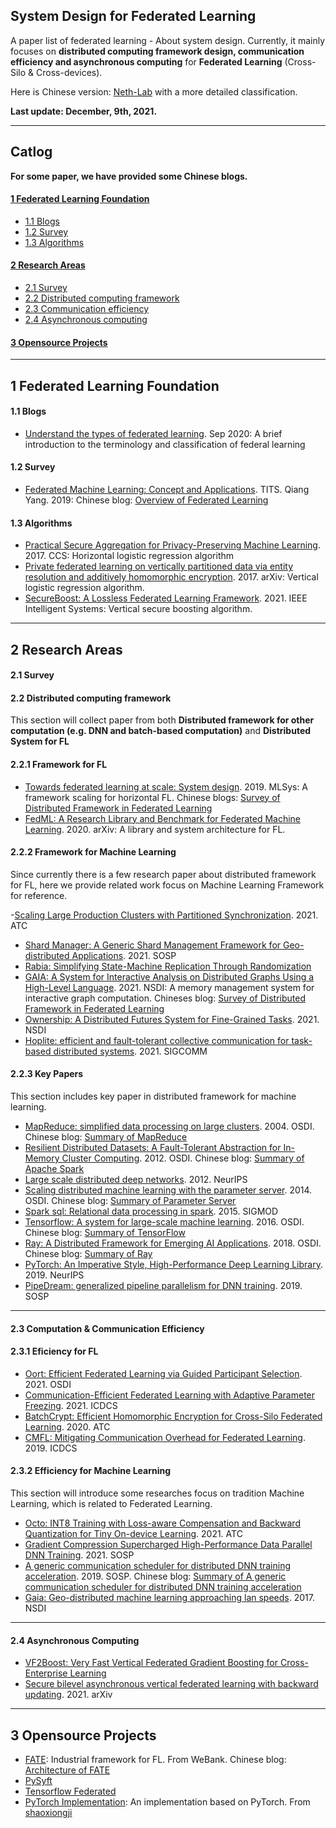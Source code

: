 ## System Design for Federated Learning
A paper list of federated learning - About system design. Currently, it mainly focuses on **distributed computing framework design, communication efficiency and asynchronous computing** for **Federated Learning** (Cross-Silo & Cross-devices). 

Here is Chinese version: [Neth-Lab](https://neth-lab.netlify.app/project/) with a more detailed classification.

**Last update: December, 9th, 2021.**

---

## Catlog

**For some paper, we have provided some Chinese blogs.**

#### [1 Federated Learning Foundation](#1)
- [1.1 Blogs](#1.1)
- [1.2 Survey](#1.2)
- [1.3 Algorithms](#1.3)

#### [2 Research Areas](#2)
- [2.1 Survey](#2.1)
- [2.2 Distributed computing framework](#2.2)
- [2.3 Communication efficiency](#2.3)
- [2.4 Asynchronous computing](#2.4)

#### [3 Opensource Projects](#3)

---

<h2 id="1">1 Federated Learning Foundation</h2>

<h4 id="1.1">1.1 Blogs</h4>

- [Understand the types of federated learning](https://blog.openmined.org/federated-learning-types/). Sep 2020: 
A brief introduction to the terminology and classification of federal learning

<h4 id="1.2">1.2 Survey</h4>

- [Federated Machine Learning: Concept and Applications](https://dl.acm.org/doi/abs/10.1145/3298981). TITS. Qiang Yang. 2019: Chinese blog: [Overview of Federated Learning](https://neth-lab.netlify.app/publication/21-3-2-overview-of-federated-learning/)

<h4 id="1.3">1.3 Algorithms</h4>

- [Practical Secure Aggregation for Privacy-Preserving Machine Learning](https://dl.acm.org/doi/abs/10.1145/3133956.3133982). 2017. CCS: Horizontal logistic regression algorithm
- [Private federated learning on vertically partitioned data via entity resolution and additively homomorphic encryption](https://arxiv.org/abs/1711.10677). 2017. arXiv: Vertical logistic regression algorithm.
- [SecureBoost: A Lossless Federated Learning Framework](https://ieeexplore.ieee.org/abstract/document/9440789). 2021. IEEE Intelligent Systems: Vertical secure boosting algorithm.

---

<h2 id="2">2 Research Areas</h2>

<h4 id="2.1">2.1 Survey</h4>

<h4 id="2.2">2.2 Distributed computing framework</h4>

This section will collect paper from both **Distributed framework for other computation (e.g. DNN and batch-based computation)** and **Distributed System for FL**

<h4 id="2.2.1">2.2.1 Framework for FL</h4>

- [Towards federated learning at scale: System design](https://mlsys.org/Conferences/2019/doc/2019/193.pdf). 2019. MLSys: A framework scaling for horizontal FL. Chinese blogs: [Survey of Distributed Framework in Federated Learning](https://neth-lab.netlify.app/publication/21-11-26-survey-of-distributed-framework-in-federated-learning/)
- [FedML: A Research Library and Benchmark for Federated Machine Learning](https://arxiv.org/abs/2007.13518). 2020. arXiv: A library and system architecture for FL.

<h4 id="2.2.2">2.2.2 Framework for Machine Learning</h4>

Since currently there is a few research paper about distributed framework for FL, here we provide related work focus on Machine Learning Framework for reference.

-[Scaling Large Production Clusters with Partitioned Synchronization](https://www.usenix.org/conference/atc21/presentation/feng-yihui). 2021. ATC
- [Shard Manager: A Generic Shard Management Framework for Geo-distributed Applications](https://dl.acm.org/doi/10.1145/3477132.3483546). 2021. SOSP
- [Rabia: Simplifying State-Machine Replication Through Randomization](https://dl.acm.org/doi/10.1145/3477132.3483582)
- [GAIA: A System for Interactive Analysis on Distributed Graphs Using a High-Level Language](https://www.usenix.org/system/files/nsdi21-qian.pdf). 2021. NSDI: A memory management system for interactive graph computation. Chineses blog: [Survey of Distributed Framework in Federated Learning](https://neth-lab.netlify.app/publication/21-11-26-survey-of-distributed-framework-in-federated-learning/)
- [Ownership: A Distributed Futures System for Fine-Grained Tasks](https://www.usenix.org/system/files/nsdi21-wang.pdf). 2021. NSDI
- [Hoplite: efficient and fault-tolerant collective communication for task-based distributed systems](https://dl.acm.org/doi/abs/10.1145/3452296.3472897). 2021. SIGCOMM

<h4 id="2.2.3">2.2.3 Key Papers</h4>

This section includes key paper in distributed framework for machine learning.

- [MapReduce: simplified data processing on large clusters](https://dl.acm.org/doi/abs/10.1145/1327452.1327492). 2004. OSDI. Chinese blog: [Summary of MapReduce](https://neth-lab.netlify.app/publication/21-1-4-summary-of-mapreduce/)
- [Resilient Distributed Datasets: A Fault-Tolerant Abstraction for In-Memory Cluster Computing](https://www.usenix.org/conference/nsdi12/technical-sessions/presentation/zaharia). 2012. OSDI. Chinese blog: [Summary of Apache Spark](https://neth-lab.netlify.app/publication/21-3-19-summary-of-apache-spark/)
- [Large scale distributed deep networks](https://proceedings.neurips.cc/paper/2012/file/6aca97005c68f1206823815f66102863-Paper.pdf). 2012. NeurIPS
- [Scaling distributed machine learning with the parameter server](https://www.usenix.org/conference/osdi14/technical-sessions/presentation/li_mu). 2014. OSDI. Chinese blog: [Summary of Parameter Server](https://neth-lab.netlify.app/publication/21-10-04-summary-of-parameter-server/)
- [Spark sql: Relational data processing in spark](https://dl.acm.org/doi/abs/10.1145/2723372.2742797). 2015. SIGMOD
- [Tensorflow: A system for large-scale machine learning](https://www.usenix.org/conference/osdi16/technical-sessions/presentation/abadi). 2016. OSDI. Chinese blog: [Summary of TensorFlow](https://neth-lab.netlify.app/publication/21-10-04-summary-of-tensorflow/)
- [Ray: A Distributed Framework for Emerging AI Applications](https://www.usenix.org/conference/osdi18/presentation/moritz). 2018. OSDI. Chinese blog: [Summary of Ray](https://neth-lab.netlify.app/publication/21-10-24-summary-of-ray/)
- [PyTorch: An Imperative Style, High-Performance Deep Learning Library](https://proceedings.neurips.cc/paper/2019/hash/bdbca288fee7f92f2bfa9f7012727740-Abstract.html). 2019. NeurIPS
- [PipeDream: generalized pipeline parallelism for DNN training](https://dl.acm.org/doi/abs/10.1145/3341301.3359646). 2019. SOSP

---

<h4 id="2.3">2.3 Computation & Communication Efficiency</h4>

<h4 id="2.2.1">2.3.1 Eficiency for FL</h4>

- [Oort: Efficient Federated Learning via Guided Participant Selection](https://www.usenix.org/conference/osdi21/presentation/lai). 2021. OSDI
- [Communication-Efficient Federated Learning with Adaptive Parameter Freezing](https://ieeexplore.ieee.org/abstract/document/9546506/). 2021. ICDCS
- [BatchCrypt: Efficient Homomorphic Encryption for Cross-Silo Federated Learning](https://www.usenix.org/conference/atc20/presentation/zhang-chengliang). 2020. ATC
- [CMFL: Mitigating Communication Overhead for Federated Learning](https://ieeexplore.ieee.org/abstract/document/8885054). 2019. ICDCS

<h4 id="2.3.2">2.3.2 Efficiency for Machine Learning</h4>

This section will introduce some researches focus on tradition Machine Learning, which is related to Federated Learning.

- [Octo: INT8 Training with Loss-aware Compensation and Backward Quantization for Tiny On-device Learning](https://www.usenix.org/conference/atc21/presentation/zhou-qihua). 2021. ATC
- [Gradient Compression Supercharged High-Performance Data Parallel DNN Training](https://dl.acm.org/doi/10.1145/3477132.3483553). 2021. SOSP
- [A generic communication scheduler for distributed DNN training acceleration](https://dl.acm.org/doi/10.1145/3341301.3359642). 2019. SOSP. Chinese blog: [Summary of A generic communication scheduler for distributed DNN training acceleration](https://neth-lab.netlify.app/publication/20-12-21-a-generic-communication-scheduler-for-distributed-dnn-training-acceleration/)
- [Gaia: Geo-distributed machine learning approaching lan speeds](https://www.usenix.org/conference/nsdi17/technical-sessions/presentation/hsieh). 2017. NSDI

---

<h4 id="2.4">2.4 Asynchronous Computing</h4>

- [VF2Boost: Very Fast Vertical Federated Gradient Boosting for Cross-Enterprise Learning](https://dl.acm.org/doi/abs/10.1145/3448016.3457241)
- [Secure bilevel asynchronous vertical federated learning with backward updating](https://arxiv.org/abs/2103.00958). 2021. arXiv

---
<h2 id="3">3 Opensource Projects</h2>

- [FATE](https://github.com/search?q=federated+learning): Industrial framework for FL. From WeBank. Chinese blog: [Architecture of FATE](https://neth-lab.netlify.app/publication/21-3-12-architecture-of-fate/)
- [PySyft](https://github.com/OpenMined/PySyft)
- [Tensorflow Federated](https://github.com/tensorflow/federated)
- [PyTorch Implementation](https://github.com/shaoxiongji/federated-learning): An implementation based on PyTorch. From [shaoxiongji](https://github.com/shaoxiongji)
